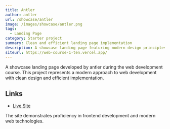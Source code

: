 ```yaml
---
title: Antler
author: antler
url: /showcase/antler
image: /images/showcase/antler.png
tags:
  - Landing Page
category: Starter project
summary: Clean and efficient landing page implementation
description: A showcase landing page featuring modern design principles and efficient implementation techniques, built during the web development course.
siteurl: https://web-course-1-ten.vercel.app/
---
```


A showcase landing page developed by antler during the web development course. This project represents a modern approach to web development with clean design and efficient implementation.

## Links

- [Live Site](https://web-course-1-ten.vercel.app/)

The site demonstrates proficiency in frontend development and modern web technologies.

